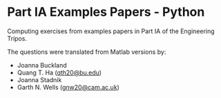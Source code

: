 # Part IA Examples Papers - Python

Computing exercises from examples papers in Part IA of the Engineering
Tripos.

The questions were translated from Matlab versions by:

- Joanna Buckland
- Quang T. Ha (<qth20@bu.edu>)
- Joanna Stadnik
- Garth N. Wells (<gnw20@cam.ac.uk>)
